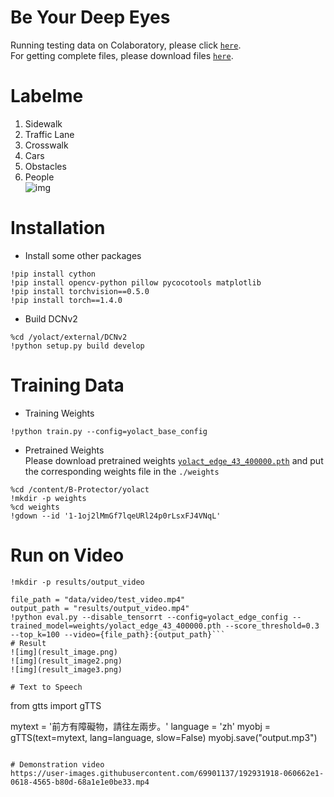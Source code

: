 # Be Your Deep Eyes
Running testing data on Colaboratory, please click [` here `](https://colab.research.google.com/drive/1zX-Xrg19Cc8e_mQmhW7ObIwZMjkGrQWI?usp=sharing).  
For getting complete files, please download files [` here `](https://drive.google.com/drive/folders/1bLB9S-UIjCCLIHqkqjJ2_EVbtAzFYzrk?usp=sharing).  
# Labelme  
1. Sidewalk  
2. Traffic Lane  
3. Crosswalk  
4. Cars  
5. Obstacles  
6. People     
![img](example_image.png)

# Installation
- Install some other packages
```
!pip install cython
!pip install opencv-python pillow pycocotools matplotlib
!pip install torchvision==0.5.0
!pip install torch==1.4.0
```
- Build DCNv2
```
%cd /yolact/external/DCNv2
!python setup.py build develop
```

# Training Data
- Training Weights
```
!python train.py --config=yolact_base_config
```
- Pretrained Weights  
Please download pretrained weights [` yolact_edge_43_400000.pth `](https://drive.google.com/file/d/1-1oj2lMmGf7lqeURl24p0rLsxFJ4VNqL/view?usp=sharing) and put the corresponding weights file in the ` ./weights `
```
%cd /content/B-Protector/yolact
!mkdir -p weights
%cd weights
!gdown --id '1-1oj2lMmGf7lqeURl24p0rLsxFJ4VNqL'
```
# Run on Video
```
!mkdir -p results/output_video

file_path = "data/video/test_video.mp4"
output_path = "results/output_video.mp4"
!python eval.py --disable_tensorrt --config=yolact_edge_config --trained_model=weights/yolact_edge_43_400000.pth --score_threshold=0.3 --top_k=100 --video={file_path}:{output_path}```
# Result
![img](result_image.png)
![img](result_image2.png)
![img](result_image3.png)

# Text to Speech
```
from gtts import gTTS  
  
mytext = '前方有障礙物，請往左兩步。' 
language = 'zh'
myobj = gTTS(text=mytext, lang=language, slow=False) 
myobj.save("output.mp3") 
```

# Demonstration video
https://user-images.githubusercontent.com/69901137/192931918-060662e1-0618-4565-b80d-68a1e1e0be33.mp4



